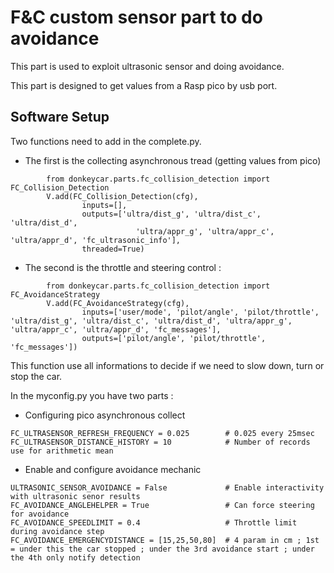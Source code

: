 # F&C custom sensor part to do avoidance

This part is used to exploit ultrasonic sensor and doing avoidance.

This part is designed to get values from a Rasp pico by usb port.

## Software Setup

Two functions need to add in the complete.py.
* The first is the collecting asynchronous tread (getting values from pico)
```
        from donkeycar.parts.fc_collision_detection import FC_Collision_Detection
        V.add(FC_Collision_Detection(cfg), 
                inputs=[],
                outputs=['ultra/dist_g', 'ultra/dist_c', 'ultra/dist_d',
                            'ultra/appr_g', 'ultra/appr_c', 'ultra/appr_d', 'fc_ultrasonic_info'],
                threaded=True)
```


* The second is the throttle and steering control :
```
        from donkeycar.parts.fc_collision_detection import FC_AvoidanceStrategy
        V.add(FC_AvoidanceStrategy(cfg), 
                inputs=['user/mode', 'pilot/angle', 'pilot/throttle', 'ultra/dist_g', 'ultra/dist_c', 'ultra/dist_d', 'ultra/appr_g', 'ultra/appr_c', 'ultra/appr_d', 'fc_messages'],
                outputs=['pilot/angle', 'pilot/throttle', 'fc_messages'])
```
This function use all informations to decide if we need to slow down, turn or stop the car.

In the myconfig.py you have two parts :
* Configuring pico asynchronous collect
```
FC_ULTRASENSOR_REFRESH_FREQUENCY = 0.025        # 0.025 every 25msec
FC_ULTRASENSOR_DISTANCE_HISTORY = 10            # Number of records use for arithmetic mean 
```

* Enable and configure avoidance mechanic
```
ULTRASONIC_SENSOR_AVOIDANCE = False             # Enable interactivity with ultrasonic senor results
FC_AVOIDANCE_ANGLEHELPER = True                 # Can force steering for avoidance
FC_AVOIDANCE_SPEEDLIMIT = 0.4                   # Throttle limit during avoidance step
FC_AVOIDANCE_EMERGENCYDISTANCE = [15,25,50,80]  # 4 param in cm ; 1st = under this the car stopped ; under the 3rd avoidance start ; under the 4th only notify detection
```